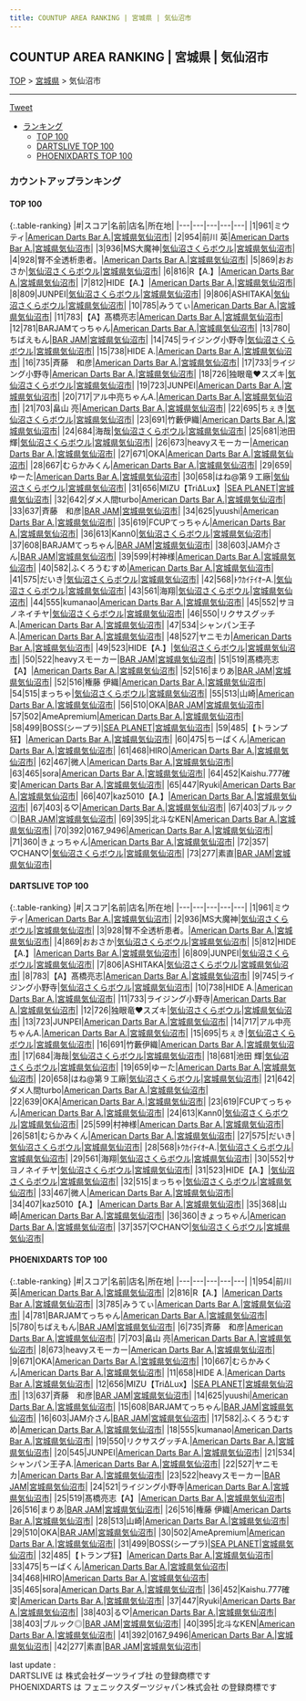 ```yaml
---
title: COUNTUP AREA RANKING | 宮城県 | 気仙沼市
---
```

## COUNTUP AREA RANKING | 宮城県 | 気仙沼市

[TOP](/darts/rank/) > [宮城県](/darts/rank/宮城県/) > 気仙沼市

___

<a href="https://twitter.com/share?ref_src=twsrc%5Etfw" data-text="COUNTUP AREA RANKING | 宮城県気仙沼市" class="twitter-share-button" data-hashtags="DARTSLIVE,PHOENIXDARTS,darts,ダーツ" data-show-count="false">Tweet</a>

* [ランキング](#カウントアップランキング)
    * [TOP 100](#top-100)
    * [DARTSLIVE TOP 100](#dartslive-top-100)
    * [PHOENIXDARTS TOP 100](#phoenixdarts-top-100)

### カウントアップランキング

#### TOP 100



{:.table-ranking}
|#|スコア|名前|店名|所在地|
|---|---|---|---|---|
|1|961|<span class="rank-name-dl">ミウティ</span>|<a href="https://search.dartslive.com/jp/shop/187be3092f3f5a0ef454cb89828a1cfe">American Darts Bar A.</a>|<a href="/darts/rank/宮城県/気仙沼市">宮城県気仙沼市</a>|
|2|954|<span class="rank-name-pd">前川 英</span>|<a href="https://vs.phoenixdarts.com/jp/shop/shopDetailInfo/s_85203?s_seq=85203">American Darts Bar A.</a>|<a href="/darts/rank/宮城県/気仙沼市">宮城県気仙沼市</a>|
|3|936|<span class="rank-name-dl">MS大魔神</span>|<a href="https://search.dartslive.com/jp/shop/d2ea1318faf67dda0d9b047a20a7ba1e">気仙沼さくらボウル</a>|<a href="/darts/rank/宮城県/気仙沼市">宮城県気仙沼市</a>|
|4|928|<span class="rank-name-dl">腎不全透析患者。</span>|<a href="https://search.dartslive.com/jp/shop/187be3092f3f5a0ef454cb89828a1cfe">American Darts Bar A.</a>|<a href="/darts/rank/宮城県/気仙沼市">宮城県気仙沼市</a>|
|5|869|<span class="rank-name-dl">おおさか</span>|<a href="https://search.dartslive.com/jp/shop/d2ea1318faf67dda0d9b047a20a7ba1e">気仙沼さくらボウル</a>|<a href="/darts/rank/宮城県/気仙沼市">宮城県気仙沼市</a>|
|6|816|<span class="rank-name-pd">R【A.】</span>|<a href="https://vs.phoenixdarts.com/jp/shop/shopDetailInfo/s_85203?s_seq=85203">American Darts Bar A.</a>|<a href="/darts/rank/宮城県/気仙沼市">宮城県気仙沼市</a>|
|7|812|<span class="rank-name-dl">HIDE【A.】</span>|<a href="https://search.dartslive.com/jp/shop/187be3092f3f5a0ef454cb89828a1cfe">American Darts Bar A.</a>|<a href="/darts/rank/宮城県/気仙沼市">宮城県気仙沼市</a>|
|8|809|<span class="rank-name-dl">JUNPEI</span>|<a href="https://search.dartslive.com/jp/shop/d2ea1318faf67dda0d9b047a20a7ba1e">気仙沼さくらボウル</a>|<a href="/darts/rank/宮城県/気仙沼市">宮城県気仙沼市</a>|
|9|806|<span class="rank-name-dl">ASHITAKA</span>|<a href="https://search.dartslive.com/jp/shop/d2ea1318faf67dda0d9b047a20a7ba1e">気仙沼さくらボウル</a>|<a href="/darts/rank/宮城県/気仙沼市">宮城県気仙沼市</a>|
|10|785|<span class="rank-name-pd">みうてぃ</span>|<a href="https://vs.phoenixdarts.com/jp/shop/shopDetailInfo/s_85203?s_seq=85203">American Darts Bar A.</a>|<a href="/darts/rank/宮城県/気仙沼市">宮城県気仙沼市</a>|
|11|783|<span class="rank-name-dl">【A】髙橋亮志</span>|<a href="https://search.dartslive.com/jp/shop/187be3092f3f5a0ef454cb89828a1cfe">American Darts Bar A.</a>|<a href="/darts/rank/宮城県/気仙沼市">宮城県気仙沼市</a>|
|12|781|<span class="rank-name-pd">BARJAMてっちゃん</span>|<a href="https://vs.phoenixdarts.com/jp/shop/shopDetailInfo/s_85203?s_seq=85203">American Darts Bar A.</a>|<a href="/darts/rank/宮城県/気仙沼市">宮城県気仙沼市</a>|
|13|780|<span class="rank-name-pd">ちばえもん</span>|<a href="https://vs.phoenixdarts.com/jp/shop/shopDetailInfo/s_88273?s_seq=88273">BAR JAM</a>|<a href="/darts/rank/宮城県/気仙沼市">宮城県気仙沼市</a>|
|14|745|<span class="rank-name-dl">ライジング小野寺</span>|<a href="https://search.dartslive.com/jp/shop/d2ea1318faf67dda0d9b047a20a7ba1e">気仙沼さくらボウル</a>|<a href="/darts/rank/宮城県/気仙沼市">宮城県気仙沼市</a>|
|15|738|<span class="rank-name-dl">HIDE A.</span>|<a href="https://search.dartslive.com/jp/shop/187be3092f3f5a0ef454cb89828a1cfe">American Darts Bar A.</a>|<a href="/darts/rank/宮城県/気仙沼市">宮城県気仙沼市</a>|
|16|735|<span class="rank-name-pd">斉藤　和彦</span>|<a href="https://vs.phoenixdarts.com/jp/shop/shopDetailInfo/s_85203?s_seq=85203">American Darts Bar A.</a>|<a href="/darts/rank/宮城県/気仙沼市">宮城県気仙沼市</a>|
|17|733|<span class="rank-name-dl">ライジング小野寺</span>|<a href="https://search.dartslive.com/jp/shop/187be3092f3f5a0ef454cb89828a1cfe">American Darts Bar A.</a>|<a href="/darts/rank/宮城県/気仙沼市">宮城県気仙沼市</a>|
|18|726|<span class="rank-name-dl">独眼竜❤️スズキ</span>|<a href="https://search.dartslive.com/jp/shop/d2ea1318faf67dda0d9b047a20a7ba1e">気仙沼さくらボウル</a>|<a href="/darts/rank/宮城県/気仙沼市">宮城県気仙沼市</a>|
|19|723|<span class="rank-name-dl">JUNPEI</span>|<a href="https://search.dartslive.com/jp/shop/187be3092f3f5a0ef454cb89828a1cfe">American Darts Bar A.</a>|<a href="/darts/rank/宮城県/気仙沼市">宮城県気仙沼市</a>|
|20|717|<span class="rank-name-dl">アル中亮ちゃんA.</span>|<a href="https://search.dartslive.com/jp/shop/187be3092f3f5a0ef454cb89828a1cfe">American Darts Bar A.</a>|<a href="/darts/rank/宮城県/気仙沼市">宮城県気仙沼市</a>|
|21|703|<span class="rank-name-pd">畠山 亮</span>|<a href="https://vs.phoenixdarts.com/jp/shop/shopDetailInfo/s_85203?s_seq=85203">American Darts Bar A.</a>|<a href="/darts/rank/宮城県/気仙沼市">宮城県気仙沼市</a>|
|22|695|<span class="rank-name-dl">ちぇき</span>|<a href="https://search.dartslive.com/jp/shop/d2ea1318faf67dda0d9b047a20a7ba1e">気仙沼さくらボウル</a>|<a href="/darts/rank/宮城県/気仙沼市">宮城県気仙沼市</a>|
|23|691|<span class="rank-name-dl">竹藪伊織</span>|<a href="https://search.dartslive.com/jp/shop/187be3092f3f5a0ef454cb89828a1cfe">American Darts Bar A.</a>|<a href="/darts/rank/宮城県/気仙沼市">宮城県気仙沼市</a>|
|24|684|<span class="rank-name-dl">海哉</span>|<a href="https://search.dartslive.com/jp/shop/d2ea1318faf67dda0d9b047a20a7ba1e">気仙沼さくらボウル</a>|<a href="/darts/rank/宮城県/気仙沼市">宮城県気仙沼市</a>|
|25|681|<span class="rank-name-dl">池田 輝</span>|<a href="https://search.dartslive.com/jp/shop/d2ea1318faf67dda0d9b047a20a7ba1e">気仙沼さくらボウル</a>|<a href="/darts/rank/宮城県/気仙沼市">宮城県気仙沼市</a>|
|26|673|<span class="rank-name-pd">heavyスモーカー</span>|<a href="https://vs.phoenixdarts.com/jp/shop/shopDetailInfo/s_85203?s_seq=85203">American Darts Bar A.</a>|<a href="/darts/rank/宮城県/気仙沼市">宮城県気仙沼市</a>|
|27|671|<span class="rank-name-pd">OKA</span>|<a href="https://vs.phoenixdarts.com/jp/shop/shopDetailInfo/s_85203?s_seq=85203">American Darts Bar A.</a>|<a href="/darts/rank/宮城県/気仙沼市">宮城県気仙沼市</a>|
|28|667|<span class="rank-name-pd">むらかみくん</span>|<a href="https://vs.phoenixdarts.com/jp/shop/shopDetailInfo/s_85203?s_seq=85203">American Darts Bar A.</a>|<a href="/darts/rank/宮城県/気仙沼市">宮城県気仙沼市</a>|
|29|659|<span class="rank-name-dl">ゆーた</span>|<a href="https://search.dartslive.com/jp/shop/187be3092f3f5a0ef454cb89828a1cfe">American Darts Bar A.</a>|<a href="/darts/rank/宮城県/気仙沼市">宮城県気仙沼市</a>|
|30|658|<span class="rank-name-dl">はね@第９工廠</span>|<a href="https://search.dartslive.com/jp/shop/d2ea1318faf67dda0d9b047a20a7ba1e">気仙沼さくらボウル</a>|<a href="/darts/rank/宮城県/気仙沼市">宮城県気仙沼市</a>|
|31|656|<span class="rank-name-pd">MIZU【TriΔLux】</span>|<a href="https://vs.phoenixdarts.com/jp/shop/shopDetailInfo/s_87531?s_seq=87531">SEA PLANET</a>|<a href="/darts/rank/宮城県/気仙沼市">宮城県気仙沼市</a>|
|32|642|<span class="rank-name-dl">ダメ人間turbo</span>|<a href="https://search.dartslive.com/jp/shop/187be3092f3f5a0ef454cb89828a1cfe">American Darts Bar A.</a>|<a href="/darts/rank/宮城県/気仙沼市">宮城県気仙沼市</a>|
|33|637|<span class="rank-name-pd">斉藤　和彦</span>|<a href="https://vs.phoenixdarts.com/jp/shop/shopDetailInfo/s_88273?s_seq=88273">BAR JAM</a>|<a href="/darts/rank/宮城県/気仙沼市">宮城県気仙沼市</a>|
|34|625|<span class="rank-name-pd">yuushi</span>|<a href="https://vs.phoenixdarts.com/jp/shop/shopDetailInfo/s_85203?s_seq=85203">American Darts Bar A.</a>|<a href="/darts/rank/宮城県/気仙沼市">宮城県気仙沼市</a>|
|35|619|<span class="rank-name-dl">FCUPてっちゃん</span>|<a href="https://search.dartslive.com/jp/shop/187be3092f3f5a0ef454cb89828a1cfe">American Darts Bar A.</a>|<a href="/darts/rank/宮城県/気仙沼市">宮城県気仙沼市</a>|
|36|613|<span class="rank-name-dl">Kann0</span>|<a href="https://search.dartslive.com/jp/shop/d2ea1318faf67dda0d9b047a20a7ba1e">気仙沼さくらボウル</a>|<a href="/darts/rank/宮城県/気仙沼市">宮城県気仙沼市</a>|
|37|608|<span class="rank-name-pd">BARJAMてっちゃん</span>|<a href="https://vs.phoenixdarts.com/jp/shop/shopDetailInfo/s_88273?s_seq=88273">BAR JAM</a>|<a href="/darts/rank/宮城県/気仙沼市">宮城県気仙沼市</a>|
|38|603|<span class="rank-name-pd">JAM介さん</span>|<a href="https://vs.phoenixdarts.com/jp/shop/shopDetailInfo/s_88273?s_seq=88273">BAR JAM</a>|<a href="/darts/rank/宮城県/気仙沼市">宮城県気仙沼市</a>|
|39|599|<span class="rank-name-dl">村神様</span>|<a href="https://search.dartslive.com/jp/shop/187be3092f3f5a0ef454cb89828a1cfe">American Darts Bar A.</a>|<a href="/darts/rank/宮城県/気仙沼市">宮城県気仙沼市</a>|
|40|582|<span class="rank-name-pd">ふくろうむすめ</span>|<a href="https://vs.phoenixdarts.com/jp/shop/shopDetailInfo/s_85203?s_seq=85203">American Darts Bar A.</a>|<a href="/darts/rank/宮城県/気仙沼市">宮城県気仙沼市</a>|
|41|575|<span class="rank-name-dl">だいき</span>|<a href="https://search.dartslive.com/jp/shop/d2ea1318faf67dda0d9b047a20a7ba1e">気仙沼さくらボウル</a>|<a href="/darts/rank/宮城県/気仙沼市">宮城県気仙沼市</a>|
|42|568|<span class="rank-name-dl">ﾄｳｶｲﾃｲｵｰA.</span>|<a href="https://search.dartslive.com/jp/shop/d2ea1318faf67dda0d9b047a20a7ba1e">気仙沼さくらボウル</a>|<a href="/darts/rank/宮城県/気仙沼市">宮城県気仙沼市</a>|
|43|561|<span class="rank-name-dl">海翔</span>|<a href="https://search.dartslive.com/jp/shop/d2ea1318faf67dda0d9b047a20a7ba1e">気仙沼さくらボウル</a>|<a href="/darts/rank/宮城県/気仙沼市">宮城県気仙沼市</a>|
|44|555|<span class="rank-name-pd">kumanao</span>|<a href="https://vs.phoenixdarts.com/jp/shop/shopDetailInfo/s_85203?s_seq=85203">American Darts Bar A.</a>|<a href="/darts/rank/宮城県/気仙沼市">宮城県気仙沼市</a>|
|45|552|<span class="rank-name-dl">サヨノネイチヤ</span>|<a href="https://search.dartslive.com/jp/shop/d2ea1318faf67dda0d9b047a20a7ba1e">気仙沼さくらボウル</a>|<a href="/darts/rank/宮城県/気仙沼市">宮城県気仙沼市</a>|
|46|550|<span class="rank-name-pd">リクサスグッチA.</span>|<a href="https://vs.phoenixdarts.com/jp/shop/shopDetailInfo/s_85203?s_seq=85203">American Darts Bar A.</a>|<a href="/darts/rank/宮城県/気仙沼市">宮城県気仙沼市</a>|
|47|534|<span class="rank-name-pd">シャンパン王子A.</span>|<a href="https://vs.phoenixdarts.com/jp/shop/shopDetailInfo/s_85203?s_seq=85203">American Darts Bar A.</a>|<a href="/darts/rank/宮城県/気仙沼市">宮城県気仙沼市</a>|
|48|527|<span class="rank-name-pd">ヤニモカ</span>|<a href="https://vs.phoenixdarts.com/jp/shop/shopDetailInfo/s_85203?s_seq=85203">American Darts Bar A.</a>|<a href="/darts/rank/宮城県/気仙沼市">宮城県気仙沼市</a>|
|49|523|<span class="rank-name-dl">HIDE【A.】</span>|<a href="https://search.dartslive.com/jp/shop/d2ea1318faf67dda0d9b047a20a7ba1e">気仙沼さくらボウル</a>|<a href="/darts/rank/宮城県/気仙沼市">宮城県気仙沼市</a>|
|50|522|<span class="rank-name-pd">heavyスモーカー</span>|<a href="https://vs.phoenixdarts.com/jp/shop/shopDetailInfo/s_88273?s_seq=88273">BAR JAM</a>|<a href="/darts/rank/宮城県/気仙沼市">宮城県気仙沼市</a>|
|51|519|<span class="rank-name-pd">髙橋亮志【A】</span>|<a href="https://vs.phoenixdarts.com/jp/shop/shopDetailInfo/s_85203?s_seq=85203">American Darts Bar A.</a>|<a href="/darts/rank/宮城県/気仙沼市">宮城県気仙沼市</a>|
|52|516|<span class="rank-name-pd">まりあ</span>|<a href="https://vs.phoenixdarts.com/jp/shop/shopDetailInfo/s_88273?s_seq=88273">BAR JAM</a>|<a href="/darts/rank/宮城県/気仙沼市">宮城県気仙沼市</a>|
|52|516|<span class="rank-name-pd">権藤 伊織</span>|<a href="https://vs.phoenixdarts.com/jp/shop/shopDetailInfo/s_85203?s_seq=85203">American Darts Bar A.</a>|<a href="/darts/rank/宮城県/気仙沼市">宮城県気仙沼市</a>|
|54|515|<span class="rank-name-dl">まっちゃ</span>|<a href="https://search.dartslive.com/jp/shop/d2ea1318faf67dda0d9b047a20a7ba1e">気仙沼さくらボウル</a>|<a href="/darts/rank/宮城県/気仙沼市">宮城県気仙沼市</a>|
|55|513|<span class="rank-name-pd">山崎</span>|<a href="https://vs.phoenixdarts.com/jp/shop/shopDetailInfo/s_85203?s_seq=85203">American Darts Bar A.</a>|<a href="/darts/rank/宮城県/気仙沼市">宮城県気仙沼市</a>|
|56|510|<span class="rank-name-pd">OKA</span>|<a href="https://vs.phoenixdarts.com/jp/shop/shopDetailInfo/s_88273?s_seq=88273">BAR JAM</a>|<a href="/darts/rank/宮城県/気仙沼市">宮城県気仙沼市</a>|
|57|502|<span class="rank-name-pd">AmeApremium</span>|<a href="https://vs.phoenixdarts.com/jp/shop/shopDetailInfo/s_85203?s_seq=85203">American Darts Bar A.</a>|<a href="/darts/rank/宮城県/気仙沼市">宮城県気仙沼市</a>|
|58|499|<span class="rank-name-pd">BOSS(シープラ)</span>|<a href="https://vs.phoenixdarts.com/jp/shop/shopDetailInfo/s_87531?s_seq=87531">SEA PLANET</a>|<a href="/darts/rank/宮城県/気仙沼市">宮城県気仙沼市</a>|
|59|485|<span class="rank-name-pd">【トランプ狂】</span>|<a href="https://vs.phoenixdarts.com/jp/shop/shopDetailInfo/s_85203?s_seq=85203">American Darts Bar A.</a>|<a href="/darts/rank/宮城県/気仙沼市">宮城県気仙沼市</a>|
|60|475|<span class="rank-name-pd">ちーばくん</span>|<a href="https://vs.phoenixdarts.com/jp/shop/shopDetailInfo/s_85203?s_seq=85203">American Darts Bar A.</a>|<a href="/darts/rank/宮城県/気仙沼市">宮城県気仙沼市</a>|
|61|468|<span class="rank-name-pd">HIRO</span>|<a href="https://vs.phoenixdarts.com/jp/shop/shopDetailInfo/s_85203?s_seq=85203">American Darts Bar A.</a>|<a href="/darts/rank/宮城県/気仙沼市">宮城県気仙沼市</a>|
|62|467|<span class="rank-name-dl">微人</span>|<a href="https://search.dartslive.com/jp/shop/187be3092f3f5a0ef454cb89828a1cfe">American Darts Bar A.</a>|<a href="/darts/rank/宮城県/気仙沼市">宮城県気仙沼市</a>|
|63|465|<span class="rank-name-pd">sora</span>|<a href="https://vs.phoenixdarts.com/jp/shop/shopDetailInfo/s_85203?s_seq=85203">American Darts Bar A.</a>|<a href="/darts/rank/宮城県/気仙沼市">宮城県気仙沼市</a>|
|64|452|<span class="rank-name-pd">Kaishu.777確変</span>|<a href="https://vs.phoenixdarts.com/jp/shop/shopDetailInfo/s_85203?s_seq=85203">American Darts Bar A.</a>|<a href="/darts/rank/宮城県/気仙沼市">宮城県気仙沼市</a>|
|65|447|<span class="rank-name-pd">Ryuki</span>|<a href="https://vs.phoenixdarts.com/jp/shop/shopDetailInfo/s_85203?s_seq=85203">American Darts Bar A.</a>|<a href="/darts/rank/宮城県/気仙沼市">宮城県気仙沼市</a>|
|66|407|<span class="rank-name-dl">kaz5010【A.】</span>|<a href="https://search.dartslive.com/jp/shop/187be3092f3f5a0ef454cb89828a1cfe">American Darts Bar A.</a>|<a href="/darts/rank/宮城県/気仙沼市">宮城県気仙沼市</a>|
|67|403|<span class="rank-name-pd">る♡</span>|<a href="https://vs.phoenixdarts.com/jp/shop/shopDetailInfo/s_85203?s_seq=85203">American Darts Bar A.</a>|<a href="/darts/rank/宮城県/気仙沼市">宮城県気仙沼市</a>|
|67|403|<span class="rank-name-pd">ブルック◎</span>|<a href="https://vs.phoenixdarts.com/jp/shop/shopDetailInfo/s_88273?s_seq=88273">BAR JAM</a>|<a href="/darts/rank/宮城県/気仙沼市">宮城県気仙沼市</a>|
|69|395|<span class="rank-name-pd">北斗なKEN</span>|<a href="https://vs.phoenixdarts.com/jp/shop/shopDetailInfo/s_85203?s_seq=85203">American Darts Bar A.</a>|<a href="/darts/rank/宮城県/気仙沼市">宮城県気仙沼市</a>|
|70|392|<span class="rank-name-pd">0167_9496</span>|<a href="https://vs.phoenixdarts.com/jp/shop/shopDetailInfo/s_85203?s_seq=85203">American Darts Bar A.</a>|<a href="/darts/rank/宮城県/気仙沼市">宮城県気仙沼市</a>|
|71|360|<span class="rank-name-dl">きょっちゃん</span>|<a href="https://search.dartslive.com/jp/shop/187be3092f3f5a0ef454cb89828a1cfe">American Darts Bar A.</a>|<a href="/darts/rank/宮城県/気仙沼市">宮城県気仙沼市</a>|
|72|357|<span class="rank-name-dl">♡CHAN♡</span>|<a href="https://search.dartslive.com/jp/shop/d2ea1318faf67dda0d9b047a20a7ba1e">気仙沼さくらボウル</a>|<a href="/darts/rank/宮城県/気仙沼市">宮城県気仙沼市</a>|
|73|277|<span class="rank-name-pd">素直</span>|<a href="https://vs.phoenixdarts.com/jp/shop/shopDetailInfo/s_88273?s_seq=88273">BAR JAM</a>|<a href="/darts/rank/宮城県/気仙沼市">宮城県気仙沼市</a>|


#### DARTSLIVE TOP 100



{:.table-ranking}
|#|スコア|名前|店名|所在地|
|---|---|---|---|---|
|1|961|<span class="rank-name-dl">ミウティ</span>|<a href="https://search.dartslive.com/jp/shop/187be3092f3f5a0ef454cb89828a1cfe">American Darts Bar A.</a>|<a href="/darts/rank/宮城県/気仙沼市">宮城県気仙沼市</a>|
|2|936|<span class="rank-name-dl">MS大魔神</span>|<a href="https://search.dartslive.com/jp/shop/d2ea1318faf67dda0d9b047a20a7ba1e">気仙沼さくらボウル</a>|<a href="/darts/rank/宮城県/気仙沼市">宮城県気仙沼市</a>|
|3|928|<span class="rank-name-dl">腎不全透析患者。</span>|<a href="https://search.dartslive.com/jp/shop/187be3092f3f5a0ef454cb89828a1cfe">American Darts Bar A.</a>|<a href="/darts/rank/宮城県/気仙沼市">宮城県気仙沼市</a>|
|4|869|<span class="rank-name-dl">おおさか</span>|<a href="https://search.dartslive.com/jp/shop/d2ea1318faf67dda0d9b047a20a7ba1e">気仙沼さくらボウル</a>|<a href="/darts/rank/宮城県/気仙沼市">宮城県気仙沼市</a>|
|5|812|<span class="rank-name-dl">HIDE【A.】</span>|<a href="https://search.dartslive.com/jp/shop/187be3092f3f5a0ef454cb89828a1cfe">American Darts Bar A.</a>|<a href="/darts/rank/宮城県/気仙沼市">宮城県気仙沼市</a>|
|6|809|<span class="rank-name-dl">JUNPEI</span>|<a href="https://search.dartslive.com/jp/shop/d2ea1318faf67dda0d9b047a20a7ba1e">気仙沼さくらボウル</a>|<a href="/darts/rank/宮城県/気仙沼市">宮城県気仙沼市</a>|
|7|806|<span class="rank-name-dl">ASHITAKA</span>|<a href="https://search.dartslive.com/jp/shop/d2ea1318faf67dda0d9b047a20a7ba1e">気仙沼さくらボウル</a>|<a href="/darts/rank/宮城県/気仙沼市">宮城県気仙沼市</a>|
|8|783|<span class="rank-name-dl">【A】髙橋亮志</span>|<a href="https://search.dartslive.com/jp/shop/187be3092f3f5a0ef454cb89828a1cfe">American Darts Bar A.</a>|<a href="/darts/rank/宮城県/気仙沼市">宮城県気仙沼市</a>|
|9|745|<span class="rank-name-dl">ライジング小野寺</span>|<a href="https://search.dartslive.com/jp/shop/d2ea1318faf67dda0d9b047a20a7ba1e">気仙沼さくらボウル</a>|<a href="/darts/rank/宮城県/気仙沼市">宮城県気仙沼市</a>|
|10|738|<span class="rank-name-dl">HIDE A.</span>|<a href="https://search.dartslive.com/jp/shop/187be3092f3f5a0ef454cb89828a1cfe">American Darts Bar A.</a>|<a href="/darts/rank/宮城県/気仙沼市">宮城県気仙沼市</a>|
|11|733|<span class="rank-name-dl">ライジング小野寺</span>|<a href="https://search.dartslive.com/jp/shop/187be3092f3f5a0ef454cb89828a1cfe">American Darts Bar A.</a>|<a href="/darts/rank/宮城県/気仙沼市">宮城県気仙沼市</a>|
|12|726|<span class="rank-name-dl">独眼竜❤️スズキ</span>|<a href="https://search.dartslive.com/jp/shop/d2ea1318faf67dda0d9b047a20a7ba1e">気仙沼さくらボウル</a>|<a href="/darts/rank/宮城県/気仙沼市">宮城県気仙沼市</a>|
|13|723|<span class="rank-name-dl">JUNPEI</span>|<a href="https://search.dartslive.com/jp/shop/187be3092f3f5a0ef454cb89828a1cfe">American Darts Bar A.</a>|<a href="/darts/rank/宮城県/気仙沼市">宮城県気仙沼市</a>|
|14|717|<span class="rank-name-dl">アル中亮ちゃんA.</span>|<a href="https://search.dartslive.com/jp/shop/187be3092f3f5a0ef454cb89828a1cfe">American Darts Bar A.</a>|<a href="/darts/rank/宮城県/気仙沼市">宮城県気仙沼市</a>|
|15|695|<span class="rank-name-dl">ちぇき</span>|<a href="https://search.dartslive.com/jp/shop/d2ea1318faf67dda0d9b047a20a7ba1e">気仙沼さくらボウル</a>|<a href="/darts/rank/宮城県/気仙沼市">宮城県気仙沼市</a>|
|16|691|<span class="rank-name-dl">竹藪伊織</span>|<a href="https://search.dartslive.com/jp/shop/187be3092f3f5a0ef454cb89828a1cfe">American Darts Bar A.</a>|<a href="/darts/rank/宮城県/気仙沼市">宮城県気仙沼市</a>|
|17|684|<span class="rank-name-dl">海哉</span>|<a href="https://search.dartslive.com/jp/shop/d2ea1318faf67dda0d9b047a20a7ba1e">気仙沼さくらボウル</a>|<a href="/darts/rank/宮城県/気仙沼市">宮城県気仙沼市</a>|
|18|681|<span class="rank-name-dl">池田 輝</span>|<a href="https://search.dartslive.com/jp/shop/d2ea1318faf67dda0d9b047a20a7ba1e">気仙沼さくらボウル</a>|<a href="/darts/rank/宮城県/気仙沼市">宮城県気仙沼市</a>|
|19|659|<span class="rank-name-dl">ゆーた</span>|<a href="https://search.dartslive.com/jp/shop/187be3092f3f5a0ef454cb89828a1cfe">American Darts Bar A.</a>|<a href="/darts/rank/宮城県/気仙沼市">宮城県気仙沼市</a>|
|20|658|<span class="rank-name-dl">はね@第９工廠</span>|<a href="https://search.dartslive.com/jp/shop/d2ea1318faf67dda0d9b047a20a7ba1e">気仙沼さくらボウル</a>|<a href="/darts/rank/宮城県/気仙沼市">宮城県気仙沼市</a>|
|21|642|<span class="rank-name-dl">ダメ人間turbo</span>|<a href="https://search.dartslive.com/jp/shop/187be3092f3f5a0ef454cb89828a1cfe">American Darts Bar A.</a>|<a href="/darts/rank/宮城県/気仙沼市">宮城県気仙沼市</a>|
|22|639|<span class="rank-name-dl">OKA</span>|<a href="https://search.dartslive.com/jp/shop/187be3092f3f5a0ef454cb89828a1cfe">American Darts Bar A.</a>|<a href="/darts/rank/宮城県/気仙沼市">宮城県気仙沼市</a>|
|23|619|<span class="rank-name-dl">FCUPてっちゃん</span>|<a href="https://search.dartslive.com/jp/shop/187be3092f3f5a0ef454cb89828a1cfe">American Darts Bar A.</a>|<a href="/darts/rank/宮城県/気仙沼市">宮城県気仙沼市</a>|
|24|613|<span class="rank-name-dl">Kann0</span>|<a href="https://search.dartslive.com/jp/shop/d2ea1318faf67dda0d9b047a20a7ba1e">気仙沼さくらボウル</a>|<a href="/darts/rank/宮城県/気仙沼市">宮城県気仙沼市</a>|
|25|599|<span class="rank-name-dl">村神様</span>|<a href="https://search.dartslive.com/jp/shop/187be3092f3f5a0ef454cb89828a1cfe">American Darts Bar A.</a>|<a href="/darts/rank/宮城県/気仙沼市">宮城県気仙沼市</a>|
|26|581|<span class="rank-name-dl">むらかみくん</span>|<a href="https://search.dartslive.com/jp/shop/187be3092f3f5a0ef454cb89828a1cfe">American Darts Bar A.</a>|<a href="/darts/rank/宮城県/気仙沼市">宮城県気仙沼市</a>|
|27|575|<span class="rank-name-dl">だいき</span>|<a href="https://search.dartslive.com/jp/shop/d2ea1318faf67dda0d9b047a20a7ba1e">気仙沼さくらボウル</a>|<a href="/darts/rank/宮城県/気仙沼市">宮城県気仙沼市</a>|
|28|568|<span class="rank-name-dl">ﾄｳｶｲﾃｲｵｰA.</span>|<a href="https://search.dartslive.com/jp/shop/d2ea1318faf67dda0d9b047a20a7ba1e">気仙沼さくらボウル</a>|<a href="/darts/rank/宮城県/気仙沼市">宮城県気仙沼市</a>|
|29|561|<span class="rank-name-dl">海翔</span>|<a href="https://search.dartslive.com/jp/shop/d2ea1318faf67dda0d9b047a20a7ba1e">気仙沼さくらボウル</a>|<a href="/darts/rank/宮城県/気仙沼市">宮城県気仙沼市</a>|
|30|552|<span class="rank-name-dl">サヨノネイチヤ</span>|<a href="https://search.dartslive.com/jp/shop/d2ea1318faf67dda0d9b047a20a7ba1e">気仙沼さくらボウル</a>|<a href="/darts/rank/宮城県/気仙沼市">宮城県気仙沼市</a>|
|31|523|<span class="rank-name-dl">HIDE【A.】</span>|<a href="https://search.dartslive.com/jp/shop/d2ea1318faf67dda0d9b047a20a7ba1e">気仙沼さくらボウル</a>|<a href="/darts/rank/宮城県/気仙沼市">宮城県気仙沼市</a>|
|32|515|<span class="rank-name-dl">まっちゃ</span>|<a href="https://search.dartslive.com/jp/shop/d2ea1318faf67dda0d9b047a20a7ba1e">気仙沼さくらボウル</a>|<a href="/darts/rank/宮城県/気仙沼市">宮城県気仙沼市</a>|
|33|467|<span class="rank-name-dl">微人</span>|<a href="https://search.dartslive.com/jp/shop/187be3092f3f5a0ef454cb89828a1cfe">American Darts Bar A.</a>|<a href="/darts/rank/宮城県/気仙沼市">宮城県気仙沼市</a>|
|34|407|<span class="rank-name-dl">kaz5010【A.】</span>|<a href="https://search.dartslive.com/jp/shop/187be3092f3f5a0ef454cb89828a1cfe">American Darts Bar A.</a>|<a href="/darts/rank/宮城県/気仙沼市">宮城県気仙沼市</a>|
|35|368|<span class="rank-name-dl">山崎</span>|<a href="https://search.dartslive.com/jp/shop/187be3092f3f5a0ef454cb89828a1cfe">American Darts Bar A.</a>|<a href="/darts/rank/宮城県/気仙沼市">宮城県気仙沼市</a>|
|36|360|<span class="rank-name-dl">きょっちゃん</span>|<a href="https://search.dartslive.com/jp/shop/187be3092f3f5a0ef454cb89828a1cfe">American Darts Bar A.</a>|<a href="/darts/rank/宮城県/気仙沼市">宮城県気仙沼市</a>|
|37|357|<span class="rank-name-dl">♡CHAN♡</span>|<a href="https://search.dartslive.com/jp/shop/d2ea1318faf67dda0d9b047a20a7ba1e">気仙沼さくらボウル</a>|<a href="/darts/rank/宮城県/気仙沼市">宮城県気仙沼市</a>|


#### PHOENIXDARTS TOP 100



{:.table-ranking}
|#|スコア|名前|店名|所在地|
|---|---|---|---|---|
|1|954|<span class="rank-name-pd">前川 英</span>|<a href="https://vs.phoenixdarts.com/jp/shop/shopDetailInfo/s_85203?s_seq=85203">American Darts Bar A.</a>|<a href="/darts/rank/宮城県/気仙沼市">宮城県気仙沼市</a>|
|2|816|<span class="rank-name-pd">R【A.】</span>|<a href="https://vs.phoenixdarts.com/jp/shop/shopDetailInfo/s_85203?s_seq=85203">American Darts Bar A.</a>|<a href="/darts/rank/宮城県/気仙沼市">宮城県気仙沼市</a>|
|3|785|<span class="rank-name-pd">みうてぃ</span>|<a href="https://vs.phoenixdarts.com/jp/shop/shopDetailInfo/s_85203?s_seq=85203">American Darts Bar A.</a>|<a href="/darts/rank/宮城県/気仙沼市">宮城県気仙沼市</a>|
|4|781|<span class="rank-name-pd">BARJAMてっちゃん</span>|<a href="https://vs.phoenixdarts.com/jp/shop/shopDetailInfo/s_85203?s_seq=85203">American Darts Bar A.</a>|<a href="/darts/rank/宮城県/気仙沼市">宮城県気仙沼市</a>|
|5|780|<span class="rank-name-pd">ちばえもん</span>|<a href="https://vs.phoenixdarts.com/jp/shop/shopDetailInfo/s_88273?s_seq=88273">BAR JAM</a>|<a href="/darts/rank/宮城県/気仙沼市">宮城県気仙沼市</a>|
|6|735|<span class="rank-name-pd">斉藤　和彦</span>|<a href="https://vs.phoenixdarts.com/jp/shop/shopDetailInfo/s_85203?s_seq=85203">American Darts Bar A.</a>|<a href="/darts/rank/宮城県/気仙沼市">宮城県気仙沼市</a>|
|7|703|<span class="rank-name-pd">畠山 亮</span>|<a href="https://vs.phoenixdarts.com/jp/shop/shopDetailInfo/s_85203?s_seq=85203">American Darts Bar A.</a>|<a href="/darts/rank/宮城県/気仙沼市">宮城県気仙沼市</a>|
|8|673|<span class="rank-name-pd">heavyスモーカー</span>|<a href="https://vs.phoenixdarts.com/jp/shop/shopDetailInfo/s_85203?s_seq=85203">American Darts Bar A.</a>|<a href="/darts/rank/宮城県/気仙沼市">宮城県気仙沼市</a>|
|9|671|<span class="rank-name-pd">OKA</span>|<a href="https://vs.phoenixdarts.com/jp/shop/shopDetailInfo/s_85203?s_seq=85203">American Darts Bar A.</a>|<a href="/darts/rank/宮城県/気仙沼市">宮城県気仙沼市</a>|
|10|667|<span class="rank-name-pd">むらかみくん</span>|<a href="https://vs.phoenixdarts.com/jp/shop/shopDetailInfo/s_85203?s_seq=85203">American Darts Bar A.</a>|<a href="/darts/rank/宮城県/気仙沼市">宮城県気仙沼市</a>|
|11|658|<span class="rank-name-pd">HIDE A.</span>|<a href="https://vs.phoenixdarts.com/jp/shop/shopDetailInfo/s_85203?s_seq=85203">American Darts Bar A.</a>|<a href="/darts/rank/宮城県/気仙沼市">宮城県気仙沼市</a>|
|12|656|<span class="rank-name-pd">MIZU【TriΔLux】</span>|<a href="https://vs.phoenixdarts.com/jp/shop/shopDetailInfo/s_87531?s_seq=87531">SEA PLANET</a>|<a href="/darts/rank/宮城県/気仙沼市">宮城県気仙沼市</a>|
|13|637|<span class="rank-name-pd">斉藤　和彦</span>|<a href="https://vs.phoenixdarts.com/jp/shop/shopDetailInfo/s_88273?s_seq=88273">BAR JAM</a>|<a href="/darts/rank/宮城県/気仙沼市">宮城県気仙沼市</a>|
|14|625|<span class="rank-name-pd">yuushi</span>|<a href="https://vs.phoenixdarts.com/jp/shop/shopDetailInfo/s_85203?s_seq=85203">American Darts Bar A.</a>|<a href="/darts/rank/宮城県/気仙沼市">宮城県気仙沼市</a>|
|15|608|<span class="rank-name-pd">BARJAMてっちゃん</span>|<a href="https://vs.phoenixdarts.com/jp/shop/shopDetailInfo/s_88273?s_seq=88273">BAR JAM</a>|<a href="/darts/rank/宮城県/気仙沼市">宮城県気仙沼市</a>|
|16|603|<span class="rank-name-pd">JAM介さん</span>|<a href="https://vs.phoenixdarts.com/jp/shop/shopDetailInfo/s_88273?s_seq=88273">BAR JAM</a>|<a href="/darts/rank/宮城県/気仙沼市">宮城県気仙沼市</a>|
|17|582|<span class="rank-name-pd">ふくろうむすめ</span>|<a href="https://vs.phoenixdarts.com/jp/shop/shopDetailInfo/s_85203?s_seq=85203">American Darts Bar A.</a>|<a href="/darts/rank/宮城県/気仙沼市">宮城県気仙沼市</a>|
|18|555|<span class="rank-name-pd">kumanao</span>|<a href="https://vs.phoenixdarts.com/jp/shop/shopDetailInfo/s_85203?s_seq=85203">American Darts Bar A.</a>|<a href="/darts/rank/宮城県/気仙沼市">宮城県気仙沼市</a>|
|19|550|<span class="rank-name-pd">リクサスグッチA.</span>|<a href="https://vs.phoenixdarts.com/jp/shop/shopDetailInfo/s_85203?s_seq=85203">American Darts Bar A.</a>|<a href="/darts/rank/宮城県/気仙沼市">宮城県気仙沼市</a>|
|20|545|<span class="rank-name-pd">JUNPEI</span>|<a href="https://vs.phoenixdarts.com/jp/shop/shopDetailInfo/s_85203?s_seq=85203">American Darts Bar A.</a>|<a href="/darts/rank/宮城県/気仙沼市">宮城県気仙沼市</a>|
|21|534|<span class="rank-name-pd">シャンパン王子A.</span>|<a href="https://vs.phoenixdarts.com/jp/shop/shopDetailInfo/s_85203?s_seq=85203">American Darts Bar A.</a>|<a href="/darts/rank/宮城県/気仙沼市">宮城県気仙沼市</a>|
|22|527|<span class="rank-name-pd">ヤニモカ</span>|<a href="https://vs.phoenixdarts.com/jp/shop/shopDetailInfo/s_85203?s_seq=85203">American Darts Bar A.</a>|<a href="/darts/rank/宮城県/気仙沼市">宮城県気仙沼市</a>|
|23|522|<span class="rank-name-pd">heavyスモーカー</span>|<a href="https://vs.phoenixdarts.com/jp/shop/shopDetailInfo/s_88273?s_seq=88273">BAR JAM</a>|<a href="/darts/rank/宮城県/気仙沼市">宮城県気仙沼市</a>|
|24|521|<span class="rank-name-pd">ライジング小野寺</span>|<a href="https://vs.phoenixdarts.com/jp/shop/shopDetailInfo/s_85203?s_seq=85203">American Darts Bar A.</a>|<a href="/darts/rank/宮城県/気仙沼市">宮城県気仙沼市</a>|
|25|519|<span class="rank-name-pd">髙橋亮志【A】</span>|<a href="https://vs.phoenixdarts.com/jp/shop/shopDetailInfo/s_85203?s_seq=85203">American Darts Bar A.</a>|<a href="/darts/rank/宮城県/気仙沼市">宮城県気仙沼市</a>|
|26|516|<span class="rank-name-pd">まりあ</span>|<a href="https://vs.phoenixdarts.com/jp/shop/shopDetailInfo/s_88273?s_seq=88273">BAR JAM</a>|<a href="/darts/rank/宮城県/気仙沼市">宮城県気仙沼市</a>|
|26|516|<span class="rank-name-pd">権藤 伊織</span>|<a href="https://vs.phoenixdarts.com/jp/shop/shopDetailInfo/s_85203?s_seq=85203">American Darts Bar A.</a>|<a href="/darts/rank/宮城県/気仙沼市">宮城県気仙沼市</a>|
|28|513|<span class="rank-name-pd">山崎</span>|<a href="https://vs.phoenixdarts.com/jp/shop/shopDetailInfo/s_85203?s_seq=85203">American Darts Bar A.</a>|<a href="/darts/rank/宮城県/気仙沼市">宮城県気仙沼市</a>|
|29|510|<span class="rank-name-pd">OKA</span>|<a href="https://vs.phoenixdarts.com/jp/shop/shopDetailInfo/s_88273?s_seq=88273">BAR JAM</a>|<a href="/darts/rank/宮城県/気仙沼市">宮城県気仙沼市</a>|
|30|502|<span class="rank-name-pd">AmeApremium</span>|<a href="https://vs.phoenixdarts.com/jp/shop/shopDetailInfo/s_85203?s_seq=85203">American Darts Bar A.</a>|<a href="/darts/rank/宮城県/気仙沼市">宮城県気仙沼市</a>|
|31|499|<span class="rank-name-pd">BOSS(シープラ)</span>|<a href="https://vs.phoenixdarts.com/jp/shop/shopDetailInfo/s_87531?s_seq=87531">SEA PLANET</a>|<a href="/darts/rank/宮城県/気仙沼市">宮城県気仙沼市</a>|
|32|485|<span class="rank-name-pd">【トランプ狂】</span>|<a href="https://vs.phoenixdarts.com/jp/shop/shopDetailInfo/s_85203?s_seq=85203">American Darts Bar A.</a>|<a href="/darts/rank/宮城県/気仙沼市">宮城県気仙沼市</a>|
|33|475|<span class="rank-name-pd">ちーばくん</span>|<a href="https://vs.phoenixdarts.com/jp/shop/shopDetailInfo/s_85203?s_seq=85203">American Darts Bar A.</a>|<a href="/darts/rank/宮城県/気仙沼市">宮城県気仙沼市</a>|
|34|468|<span class="rank-name-pd">HIRO</span>|<a href="https://vs.phoenixdarts.com/jp/shop/shopDetailInfo/s_85203?s_seq=85203">American Darts Bar A.</a>|<a href="/darts/rank/宮城県/気仙沼市">宮城県気仙沼市</a>|
|35|465|<span class="rank-name-pd">sora</span>|<a href="https://vs.phoenixdarts.com/jp/shop/shopDetailInfo/s_85203?s_seq=85203">American Darts Bar A.</a>|<a href="/darts/rank/宮城県/気仙沼市">宮城県気仙沼市</a>|
|36|452|<span class="rank-name-pd">Kaishu.777確変</span>|<a href="https://vs.phoenixdarts.com/jp/shop/shopDetailInfo/s_85203?s_seq=85203">American Darts Bar A.</a>|<a href="/darts/rank/宮城県/気仙沼市">宮城県気仙沼市</a>|
|37|447|<span class="rank-name-pd">Ryuki</span>|<a href="https://vs.phoenixdarts.com/jp/shop/shopDetailInfo/s_85203?s_seq=85203">American Darts Bar A.</a>|<a href="/darts/rank/宮城県/気仙沼市">宮城県気仙沼市</a>|
|38|403|<span class="rank-name-pd">る♡</span>|<a href="https://vs.phoenixdarts.com/jp/shop/shopDetailInfo/s_85203?s_seq=85203">American Darts Bar A.</a>|<a href="/darts/rank/宮城県/気仙沼市">宮城県気仙沼市</a>|
|38|403|<span class="rank-name-pd">ブルック◎</span>|<a href="https://vs.phoenixdarts.com/jp/shop/shopDetailInfo/s_88273?s_seq=88273">BAR JAM</a>|<a href="/darts/rank/宮城県/気仙沼市">宮城県気仙沼市</a>|
|40|395|<span class="rank-name-pd">北斗なKEN</span>|<a href="https://vs.phoenixdarts.com/jp/shop/shopDetailInfo/s_85203?s_seq=85203">American Darts Bar A.</a>|<a href="/darts/rank/宮城県/気仙沼市">宮城県気仙沼市</a>|
|41|392|<span class="rank-name-pd">0167_9496</span>|<a href="https://vs.phoenixdarts.com/jp/shop/shopDetailInfo/s_85203?s_seq=85203">American Darts Bar A.</a>|<a href="/darts/rank/宮城県/気仙沼市">宮城県気仙沼市</a>|
|42|277|<span class="rank-name-pd">素直</span>|<a href="https://vs.phoenixdarts.com/jp/shop/shopDetailInfo/s_88273?s_seq=88273">BAR JAM</a>|<a href="/darts/rank/宮城県/気仙沼市">宮城県気仙沼市</a>|


<div class="footer border-top border-gray-light mt-5 pt-3 text-right text-gray">
    last update : <span style="font-weight: italic" id="foot_last_modified"></span><br />
    DARTSLIVE は 株式会社ダーツライブ社 の登録商標です<br />
    PHOENIXDARTS は フェニックスダーツジャパン株式会社 の登録商標です<br />
</div>

<script src="https://cdnjs.cloudflare.com/ajax/libs/jquery.tablesorter/2.31.3/js/jquery.tablesorter.min.js" integrity="sha512-qzgd5cYSZcosqpzpn7zF2ZId8f/8CHmFKZ8j7mU4OUXTNRd5g+ZHBPsgKEwoqxCtdQvExE5LprwwPAgoicguNg==" crossorigin="anonymous" referrerpolicy="no-referrer"></script>
<link rel="stylesheet" href="https://cdnjs.cloudflare.com/ajax/libs/jquery.tablesorter/2.31.3/css/theme.default.min.css" integrity="sha512-wghhOJkjQX0Lh3NSWvNKeZ0ZpNn+SPVXX1Qyc9OCaogADktxrBiBdKGDoqVUOyhStvMBmJQ8ZdMHiR3wuEq8+w==" crossorigin="anonymous" referrerpolicy="no-referrer" />
<script>
$(function() {
    $(".table-ranking").tablesorter({sortList:[[0, 0]]});
    $("#foot_last_modified").text(formatDate(new Date(document.lastModified), 'yyyy-MM-dd HH:mm:ss'));
});
</script>

<script async src="https://platform.twitter.com/widgets.js" charset="utf-8"></script>